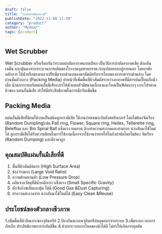 ```yaml
---
draft: false
title: "ระบบบำบัดอากาศ"
publishDate: "2022-11-08 11:39"
category: "product"
author: "Mydear"
tags: [product]
---
```

## Wet Scrubber

Wet Scrubber หรือเรียกกันว่าระบบบำบัดอากาศแบบเปียก เป็นวิธีการบำบัดอากาศเสีย ดักกลิ่นเหม็น และฝุ่นผงจากกระบวนการผลิตของโรงงานอุตสาหกรรม ก่อนปล่อยออกสู่ภายนอก โดยอาศัย หลักการ ใช้น้ำหรือของเหลวเปรียซึมจากด้านบนลงมาสัมผัสกับการไหลของอากาศจากด้านล่าง โดย ผ่านชั้นตัวกลาง (Packing Media) ทำหน้าที่เพิ่มพื้นที่ผิวสัมผัสระหว่างอากาศที่มีสารปนเปื้อนกับน้ำ เมื่อ น้ำตกกระทบกับแผ่นกั้นมีเสียงะทำให้น้ำแตกตัวมีขนาดเล็กลงและไหลเป็นฟิล์มบางๆ เกาะโปรตามผิวของ แผ่นกั้นมีเสีย ทำให้มีประสิทธิภาพในการดักจับเพิ่มขึ้น

<!-- ![Packing Media](https://i.imgur.com/5ZQZ5Zq.png) -->

## Packing Media

แผ่นกั้นมีเสียที่นิยมใช้งานเป็นชนิดลูกกรงมีเสีย ใช้งานง่ายเหมาะกับถังสครับเบอร์ โดยไม่ต้องจัดเรียง (Random Dumpling)เช่น Pall ring, Flower, Square ring, Heilex, Tellerette ring, Beleflux และ Bio Spiral Ball แข็งแรง ทนทาน ล้างทำความสะอาดและสามารถ นำกลับมาใช้ใหม่ได้ ลูกกรงมีเสียได้รับความนิยมในการใช้งานเนื่องจากใช้งานง่ายเทใส่ในถังบำบัดโดยไม่ต้อง จัดเรียง (Random Dumping) และมีราคาถูก

## คุณสมบัติแผ่นกั้นมีเสียที่ดี

1. พื้นที่ผิวสัมผัสมาก (High Surface Area)
2. ช่องว่างมาก (Large Void Ratio)
3. ความต้านทานต่ำ (Low Pressure Drop)
4. ผลิตจากวัสดุที่มีน้ำหนักเบา แข็งแรง (Small Specific Gravity)
5. ดักจับก๊าซเสียและฝุ่น ได้ดี (Good Gas &Dust Capturing)
6. ทำความสะอาดง่าย นำกลับมาใช้ใหม่ได้ (Easy Clean &Reuse)

## ประโยชน์ของตัวกลางชีวภาพ

1.เพิ่มพื้นที่ผิวยึดเกาะของจุลินทรีย์
2.ป้องกันตะกอนจุลินทรีย์หลุดออกจากระบบ
3.เพิ่มระยะเวลาการกักเก็บ ประสิทธิภาพการบำบัดดีขึ้น
4.ช่วยกระจายการไหลของน้ำได้ดี ไม่ทำให้เกิดการอุดตัน

<!-- ![Packing Media Types](https://i.imgur.com/8ZQZ5Zq.png)

Pall ring & small pall ring | Heilex | Bio Spiral Ball
--- | --- | ---
![Pall ring](https://i.imgur.com/1ZQZ5Zq.png) | ![Heilex](https://i.imgur.com/2ZQZ5Zq.png) | ![Bio Spiral Ball](https://i.imgur.com/3ZQZ5Zq.png)

Beleflux | Flower | Tellerette ring
--- | --- | ---
![Beleflux](https://i.imgur.com/4ZQZ5Zq.png) | ![Flower](https://i.imgur.com/6ZQZ5Zq.png) | ![Tellerette ring](https://i.imgur.com/7ZQZ5Zq.png) -->